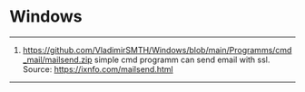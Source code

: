 # Windows
---
1. https://github.com/VladimirSMTH/Windows/blob/main/Programms/cmd_mail/mailsend.zip simple cmd programm can send email with ssl.
Source: https://ixnfo.com/mailsend.html
---
